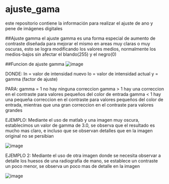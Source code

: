 # ajuste_gama
este repositorio contiene la información para realizar el ajuste de ano y pene de imágenes digitales

##Ajuste gamma
el ajuste gamma es una forma especial de aumento de contraste diseñada para mejorar el mismo en areas muy claras o muy oscuras, esto se logra modificando los valores medios, normalmente los medios-bajos sin afectar el blando(255) y el negro(0)

##Funcion de ajuste gamma
![image](https://user-images.githubusercontent.com/114626248/192911770-4da21e6a-6fbf-4d30-a1f3-170aad8c4a29.png)

DONDE:
In = valor de intensidad nuevo
Io = valor de intensidad actual
y = gamma (factor de ajuste)

PARA:
gamma = 1 no hay ninguna correccion
gamma > 1 hay una correccion en el contraste para valores pequeños del color de entrada
gamma < 1 hay una pequeña correccion en el contraste para valores pequeños del color de entrada, mientras que una gran correccion en el contraste para valores grandes

EJEMPLO: Mediante el uso de matlab y una imagen muy oscura, establecimos un valor de gamma de 3.0, se observa que el resultado es mucho mas claro, e incluso que se observan detalles que en la imagen original no se persibian

![image](https://user-images.githubusercontent.com/114626248/192912158-f1b3fef8-a381-4a57-ac24-497e6258cbb1.png)

EJEMPLO 2: Mediante el uso de otra imagen donde se necesita observar a detalle los huesos de una radiografia de mano, se establece un contraste un poco menor, se observa un poco mas de detalle en la imagen

![image](https://user-images.githubusercontent.com/114626248/192912426-03046398-b115-480f-bf0f-6a846f99bb65.png)

